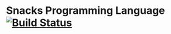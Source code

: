 # Snacks Programming Language [![Build Status](https://secure.travis-ci.org/lmcgrath/snacks-lang.png)](https://travis-ci.org/lmcgrath/snacks-lang/)
